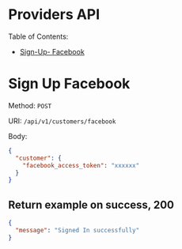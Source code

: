 # Providers API

Table of Contents:

- [Sign-Up- Facebook](#sign-up-facebook)

# Sign Up Facebook

Method: `POST`

URI: `/api/v1/customers/facebook`

Body:

```json
{
  "customer": {
    "facebook_access_token": "xxxxxx"
  }
}
```

## Return example on success, 200

```json
{
  "message": "Signed In successfully"
}
```
